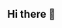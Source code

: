 ## Hi there 👋

<!--
**jYoung15628/jYoung15628** is a ✨ _special_ ✨ repository because its `README.md` (this file) appears on your GitHub profile.


<a href="https://github.com/devxb/gitanimals">
  <img
    src="https://render.gitanimals.org/lines/jYoung15628"
    width="600"
    height="120"
  />
</a>
  
Here are some ideas to get you started:

- 🔭 I’m currently working on ...
- 🌱 I’m currently learning ...
- 👯 I’m looking to collaborate on ...
- 🤔 I’m looking for help with ...
- 💬 Ask me about ...
- 📫 How to reach me: ...
- 😄 Pronouns: ...
- ⚡ Fun fact: ...
-->
